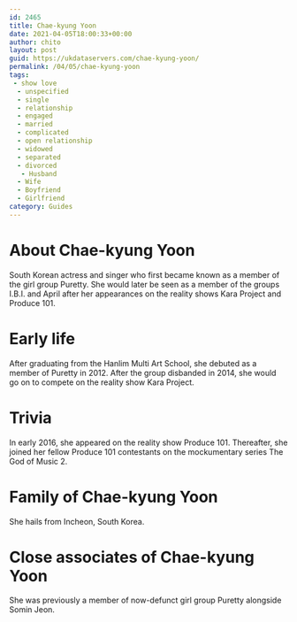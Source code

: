 ```yaml
---
id: 2465
title: Chae-kyung Yoon
date: 2021-04-05T18:00:33+00:00
author: chito
layout: post
guid: https://ukdataservers.com/chae-kyung-yoon/
permalink: /04/05/chae-kyung-yoon
tags:
 - show love
  - unspecified
  - single
  - relationship
  - engaged
  - married
  - complicated
  - open relationship
  - widowed
  - separated
  - divorced
   - Husband
  - Wife
  - Boyfriend
  - Girlfriend
category: Guides
---
```




  
  
#  About Chae-kyung Yoon
                  
                  
                  
South Korean actress and singer who first became known as a member of the girl group Puretty. She would later be seen as a member of the groups I.B.I. and April after her appearances on the reality shows Kara Project and Produce 101.
                  
                
                
                
# Early life
                  
                  
                  
After graduating from the Hanlim Multi Art School, she debuted as a member of Puretty in 2012. After the group disbanded in 2014, she would go on to compete on the reality show Kara Project.
                  
                
                
                
# Trivia
                  
                  
                  
In early 2016, she appeared on the reality show Produce 101. Thereafter, she joined her fellow Produce 101 contestants on the mockumentary series The God of Music 2.
                  
                
                
                
# Family of Chae-kyung Yoon
                  
                  
                  
She hails from Incheon, South Korea.
                  
                
                
                
# Close associates of Chae-kyung Yoon
                  
                  
                  
She was previously a member of now-defunct girl group Puretty alongside Somin Jeon.
                  
                
              
            
          
          
          
    
    
  
